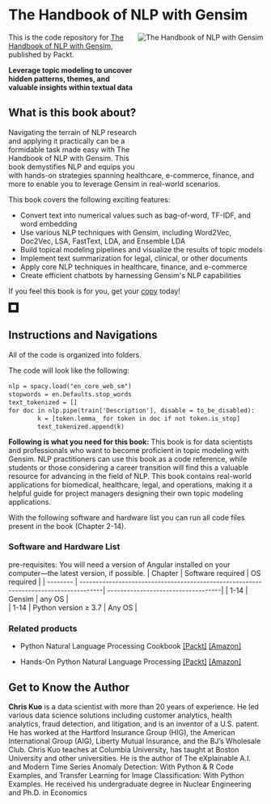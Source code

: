 # The Handbook of NLP with Gensim


<a href=""><img src="https://m.media-amazon.com/images/I/71fSTzz5mbL._SL1500_.jpg" alt="The Handbook of NLP with Gensim" height="256px" align="right"></a>

This is the code repository for [The Handbook of NLP with Gensim](), published by Packt.

**Leverage topic modeling to uncover hidden patterns, themes, and valuable insights within textual data**

## What is this book about?

Navigating the terrain of NLP research and applying it practically can be a formidable task made easy with The Handbook of NLP with Gensim. This book demystifies NLP and equips you with hands-on strategies spanning healthcare, e-commerce, finance, and more to enable you to leverage Gensim in real-world scenarios.

This book covers the following exciting features: 
* Convert text into numerical values such as bag-of-word, TF-IDF, and word embedding
* Use various NLP techniques with Gensim, including Word2Vec, Doc2Vec, LSA, FastText, LDA, and Ensemble LDA
* Build topical modeling pipelines and visualize the results of topic models
* Implement text summarization for legal, clinical, or other documents
* Apply core NLP techniques in healthcare, finance, and e-commerce
* Create efficient chatbots by harnessing Gensim's NLP capabilities

If you feel this book is for you, get your [copy](https://www.amazon.in/Handbook-NLP-Gensim-Leverage-modeling-ebook/dp/B0CKCP1YKC/ref=sr_1_1?keywords=The+Handbook+of+NLP+with+Gensim&sr=8-1) today!

<a href=""><img src="https://raw.githubusercontent.com/PacktPublishing/GitHub/master/GitHub.png" alt="https://www.packtpub.com/" border="5" /></a>

## Instructions and Navigations
All of the code is organized into folders.

The code will look like the following:
```
nlp = spacy.load("en_core_web_sm")
stopwords = en.Defaults.stop_words
text_tokenized = []
for doc in nlp.pipe(train['Description'], disable = to_be_disabled):
        k = [token.lemma_ for token in doc if not token.is_stop]
        text_tokenized.append(k)
```
**Following is what you need for this book:**
This book is for data scientists and professionals who want to become proficient in topic modeling with Gensim. NLP practitioners can use this book as a code reference, while students or those considering a career transition will find this a valuable resource for advancing in the field of NLP. This book contains real-world applications for biomedical, healthcare, legal, and operations, making it a helpful guide for project managers designing their own topic modeling applications.

With the following software and hardware list you can run all code files present in the book (Chapter 2-14).

### Software and Hardware List
pre-requisites: You will need a version of Angular installed on your computer—the latest version, if possible.
| Chapter  | Software required                                                                    | OS required                        |
| -------- | -------------------------------------------------------------------------------------| -----------------------------------|
|  	1-14	   |   	Gensim                                 			  | any OS | 		
|  	1-14	   |   	Python version ≥ 3.7                                 			  | Any OS | 		


### Related products <Other books you may enjoy>
* Python Natural Language Processing Cookbook  [[Packt]](https://www.packtpub.com/product/python-natural-language-processing-cookbook/9781838987312) [[Amazon]](https://www.amazon.in/Python-Natural-Language-Processing-Cookbook/dp/1838987312/ref=sr_1_1_sspa?keywords=Python+Natural+Language+Processing+Cookbook&sr=8-1-spons&sp_csd=d2lkZ2V0TmFtZT1zcF9hdGY&psc=1)
  
* Hands-On Python Natural Language Processing  [[Packt]](https://www.packtpub.com/product/hands-on-python-natural-language-processing/9781838989590) [[Amazon]](https://www.amazon.in/Hands-Python-Natural-Language-Processing/dp/1838989595/ref=sr_1_5?keywords=Hands-On+Python+Natural+Language+Processing&sr=8-5)
  
## Get to Know the Author
**Chris Kuo** is a data scientist with more than 20 years of experience. He led various data science solutions including customer analytics, health analytics, fraud detection, and litigation, and is an inventor of a U.S. patent. He has worked at the Hartford Insurance Group (HIG), the American International Group (AIG), Liberty Mutual Insurance, and the BJ’s Wholesale Club. Chris Kuo teaches at Columbia University, has taught at Boston University and other universities. He is the author of The eXplainable A.I. and Modern Time Series Anomaly Detection: With Python & R Code Examples, and Transfer Learning for Image Classification: With Python Examples. He received his undergraduate degree in Nuclear Engineering and Ph.D. in Economics
